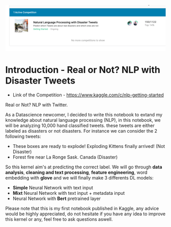 ![alt text](/pics/top14-1.png "top-14-Kaggle")

# Introduction - Real or Not? NLP with Disaster Tweets

* Link of the Competition - https://www.kaggle.com/c/nlp-getting-started

Real or Not? NLP with Twitter.

As a Datascience newcomer, I decided to write this notebook to extand my knowledge about natural language processing (NLP), in this notebook, we will be analyzing 10,000 hand classified tweets. these tweets are either labeled as disasters or not disasters. For instance we can consider the 2 following tweets:


*   These boxes are ready to explode! Exploding Kittens finally arrived! (Not Disaster)
*   Forest fire near La Ronge Sask. Canada (Disaster)

So this kernel aim's at predicting the correct label. We will go through **data analysis**, **cleaning and text processing**, **feature engineering**, word embedding with **glove** and we will finally make 3 differents DL models:


*   **Simple** Neural Network with text input
*   **Mixt** Neural Network with text input + metadata input
*   Neural Network with **Bert** pretrained layer


Please note that this is my first notebook published in Kaggle, any advice would be highly appreciated, do not hesitate if you have any idea to improve this kernel or any, feel free to ask questions aswell.   

